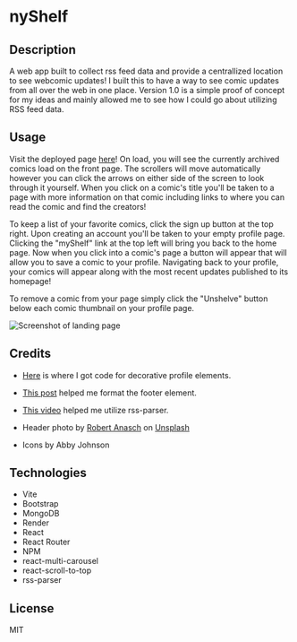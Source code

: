 # nyShelf

## Description
A web app built to collect rss feed data and provide a centrallized location to see webcomic updates!
I built this to have a way to see comic updates from all over the web in one place.
Version 1.0 is a simple proof of concept for my ideas and mainly allowed me to see how I could go about utilizing RSS feed data. 

## Usage 

Visit the deployed page [here](my-comic-shelf.onrender.com/)!
On load, you will see the currently archived comics load on the front page.
The scrollers will move automatically however you can click the arrows on either side of the screen to look through it yourself.
When you click on a comic's title you'll be taken to a page with more information on that comic including links to where you can read the comic and find the creators!

To keep a list of your favorite comics, click the sign up button at the top right.
Upon creating an account you'll be taken to your empty profile page.
Clicking the "myShelf" link at the top left will bring you back to the home page.
Now when you click into a comic's page a button will appear that will allow you to save a comic to your profile.
Navigating back to your profile, your comics will appear along with the most recent updates published to its homepage!

To remove a comic from your page simply click the "Unshelve" button below each comic thumbnail on your profile page.

![Screenshot of landing page]()

## Credits 

+ [Here](https://codepen.io/bartaxyz/pen/neRaZM) is where I got code for decorative profile elements.
+ [This post](https://stackoverflow.com/questions/40515142/how-to-make-a-sticky-footer-in-react) helped me format the footer element. 
+ [This video](https://www.youtube.com/watch?v=cPOFttS3-CI&ab_channel=Mind-Boggling) helped me utilize rss-parser.
+  Header photo by <a href="https://unsplash.com/@diesektion?utm_content=creditCopyText&utm_medium=referral&utm_source=unsplash">Robert Anasch</a> on <a href="https://unsplash.com/photos/assorted-color-filling-book-lot-McX3XuJRsUM?utm_content=creditCopyText&utm_medium=referral&utm_source=unsplash">Unsplash</a>

+ Icons by Abby Johnson

## Technologies

+ Vite
+ Bootstrap
+ MongoDB
+ Render 
+ React
+ React Router
+ NPM
+ react-multi-carousel
+ react-scroll-to-top
+ rss-parser

## License
MIT